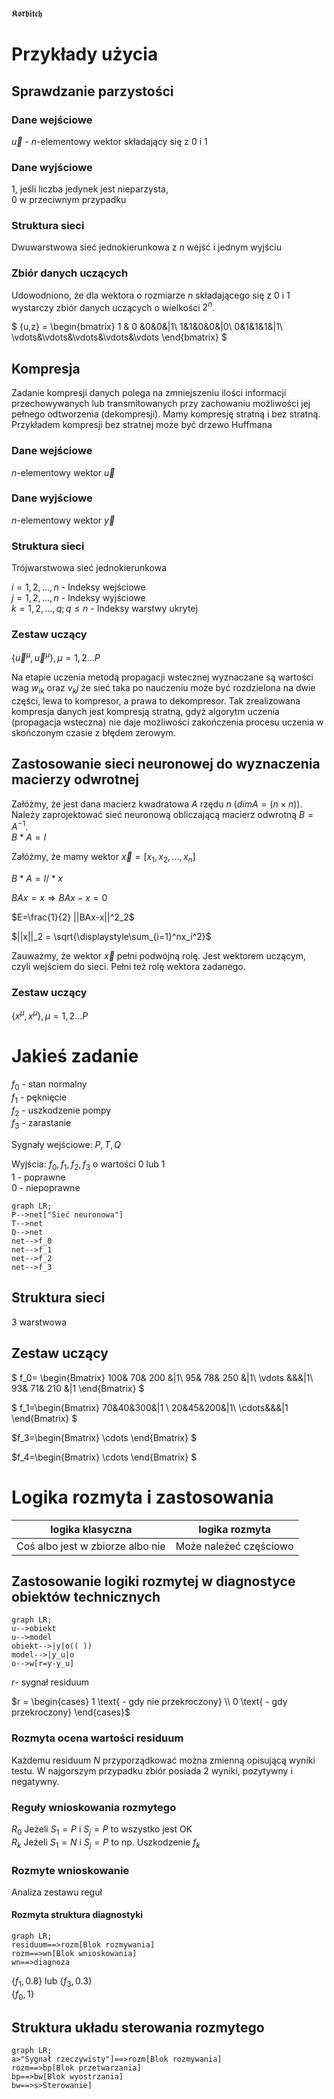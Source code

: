 𝕶𝖔𝖗𝖇𝖎𝖙𝖈𝖍
# Przykłady użycia
## Sprawdzanie parzystości
### Dane wejściowe
$\vec{u}$ - $n$-elementowy wektor składający się z 0 i 1
### Dane wyjściowe
$1$, jeśli liczba jedynek jest nieparzysta,\
$0$ w przeciwnym przypadku
### Struktura sieci
Dwuwarstwowa sieć jednokierunkowa z $n$ wejść i jednym wyjściu
### Zbiór danych uczących
Udowodniono, że dla wektora o rozmiarze $n$ składającego się z $0$ i $1$ wystarczy zbiór danych
uczących o wielkości $2^n$.

$
{u,z} = \begin{bmatrix}
1 & 0 &0&0&|1\\
1&1&0&0&|0\\
0&1&1&1&|1\\
\vdots&\vdots&\vdots&\vdots&\vdots
\end{bmatrix}
$

## Kompresja
Zadanie kompresji danych polega na zmniejszeniu ilości informacji przechowywanych lub
transmitowanych przy zachowaniu możliwości jej pełnego odtworzenia (dekompresji). Mamy kompresję
stratną i bez stratną. Przykładem kompresji bez stratnej może być drzewo Huffmana
### Dane wejściowe
$n$-elementowy wektor $\vec{u}$
### Dane wyjściowe
$n$-elementowy wektor $\vec{y}$
### Struktura sieci
Trójwarstwowa sieć jednokierunkowa

$i=1,2,...,n$ - Indeksy wejściowe\
$j=1,2,...,n$ - Indeksy wyjściowe\
$k=1,2,...,q; q \leq n$ - Indeksy warstwy ukrytej

### Zestaw uczący
$\{\vec{u}^\mu,\vec{u}^\mu\}, \mu=1,2...P$

Na etapie uczenia metodą propagacji wstecznej wyznaczane są wartości wag $w_{ik}$ oraz ${v_kj}$ że
sieć taka po nauczeniu może być rozdzielona na dwie części, lewa to kompresor, a prawa to
dekompresor. Tak zrealizowana kompresja danych jest kompresją stratną, gdyż algorytm uczenia
(propagacja wsteczna) nie daje możliwości zakończenia procesu uczenia w skończonym czasie z
błędem zerowym.

## Zastosowanie sieci neuronowej do wyznaczenia macierzy odwrotnej
Załóżmy, że jest dana macierz kwadratowa $A$ rzędu $n$ ($dim A=(n\times n)$). Należy zaprojektować
sieć neuronową obliczającą macierz odwrotną $B = A^{-1}$.\
$B*A=I$

Załóżmy, że mamy wektor $\vec{x}=[x_1, x_2, ..., x_n]$

$B*A=I/*x$

$BAx=x \Rightarrow BAx-x=0$

$E=\frac{1}{2} ||BAx-x||^2_2$

$||x||_2 = \sqrt{\displaystyle\sum_{i=1}^nx_i^2}$

Zauważmy, że wektor $\vec{x}$ pełni podwójną rolę. Jest wektorem uczącym, czyli wejściem do
sieci. Pełni też rolę wektora zadanego.

### Zestaw uczący
$\{x^\mu,x^\mu\}, \mu=1,2...P$

# Jakieś zadanie
$f_0$ - stan normalny\
$f_1$ - pęknięcie\
$f_2$ - uszkodzenie pompy\
$f_3$ - zarastanie

Sygnały wejściowe:
${P,T,Q}$

Wyjścia:
$f_0,f_1,f_2,f_3$ o wartości $0$ lub $1$\
$1$ - poprawne\
$0$ - niepoprawne

```
graph LR;
P-->net["Sieć neuronowa"]
T-->net
Q-->net
net-->f_0
net-->f_1
net-->f_2
net-->f_3
```
## Struktura sieci
3 warstwowa
## Zestaw uczący
$
f_0= \begin{Bmatrix}
100& 70& 200 &|1\\
95& 78& 250 &|1\\
\vdots &&&|1\\
93& 71& 210 &|1
\end{Bmatrix}
$

$
f_1=\begin{Bmatrix}
70&40&300&|1 \\
20&45&200&|1\\
\cdots&&&|1
\end{Bmatrix}
$

$f_3=\begin{Bmatrix}
\cdots
\end{Bmatrix}
$

$f_4=\begin{Bmatrix}
\cdots
\end{Bmatrix}
$

# Logika rozmyta i zastosowania
| logika klasyczna                 | logika rozmyta         |
| -                                | -                      |
| Coś albo jest w zbiorze albo nie | Może należeć częściowo |

## Zastosowanie logiki rozmytej w diagnostyce obiektów technicznych

```
graph LR;
u-->obiekt
u-->model
obiekt-->|y|o(( ))
model-->|y_u|o
o-->w[r=y-y_u]
```
$r$- sygnał residuum

$r = \begin{cases}
1 \text{ - gdy nie przekroczony} \\
0 \text{ - gdy przekroczony}
\end{cases}$

### Rozmyta ocena wartości residuum
Każdemu residuum $N$ przyporządkować można zmienną opisującą wyniki testu. W najgorszym przypadku
zbiór posiada 2 wyniki, pozytywny i negatywny. 

### Reguły wnioskowania rozmytego
$R_0$ Jeżeli $S_1=P$ i $S_j=P$ to wszystko jest OK\
$R_k$ Jeżeli $S_1 = N$ i $S_j = P$ to np. Uszkodzenie $f_k$

### Rozmyte wnioskowanie
Analiza zestawu reguł

#### Rozmyta struktura diagnostyki
```
graph LR;
residuum==>rozm[Blok rozmywania]
rozm==>wn[Blok wnioskowania]
wn==>diagnoza
```
$\{f_1, 0.8\}$ lub $\{f_3, 0.3\}$\
$\{f_0, 1\}$

## Struktura układu sterowania rozmytego

```
graph LR;
a>"Sygnał rzeczywisty"]==>rozm[Blok rozmywania]
rozm==>bp[Blok przetwarzania]
bp==>bw[Blok wyostrzania]
bw==>s>Sterowanie]
```
